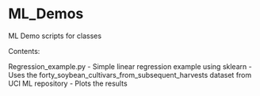 # ML_Demos
ML Demo scripts for classes

Contents: 

Regression_example.py
    - Simple linear regression example using sklearn
    - Uses the forty_soybean_cultivars_from_subsequent_harvests dataset from UCI ML repository
    - Plots the results
